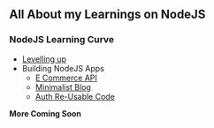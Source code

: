 ## All About my Learnings on NodeJS

### NodeJS Learning Curve
- [Levelling up]("./10DaysOfNodeJS/README.md")
- Building NodeJS Apps
    - [E Commerce API](https://github.com/Nicanor008/10-Days-Of-NodeJS/Ecommerce/README.md)
    - [Minimalist Blog]('./blog/README.md')
    - [Auth Re-Usable Code]('./Auth/README.md')

**More Coming Soon**
